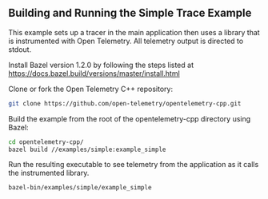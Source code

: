 
## Building and Running the Simple Trace Example

This example sets up a tracer in the main application then uses a library that is instrumented with Open Telemetry. All telemetry output is directed to stdout.  

Install Bazel version 1.2.0 by following the steps listed at https://docs.bazel.build/versions/master/install.html

Clone or fork the Open Telemetry C++ repository:

```sh
git clone https://github.com/open-telemetry/opentelemetry-cpp.git
```

Build the example from the root of the opentelemetry-cpp directory using Bazel:

```sh
cd opentelemetry-cpp/
bazel build //examples/simple:example_simple
```

Run the resulting executable to see telemetry from the application as it calls the instrumented library.  

```sh
bazel-bin/examples/simple/example_simple
```